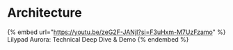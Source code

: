 # Architecture



{% embed url="https://youtu.be/zeG2F-JANjI?si=F3uHxm-M7UzFzamo" %}
Lilypad Aurora: Technical Deep Dive & Demo
{% endembed %}
